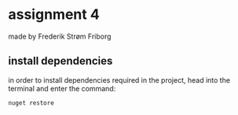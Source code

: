 # assignment 4
made by Frederik Strøm Friborg
## install dependencies
in order to install dependencies required in the project, head into the terminal and enter the command:
```term
nuget restore
```
